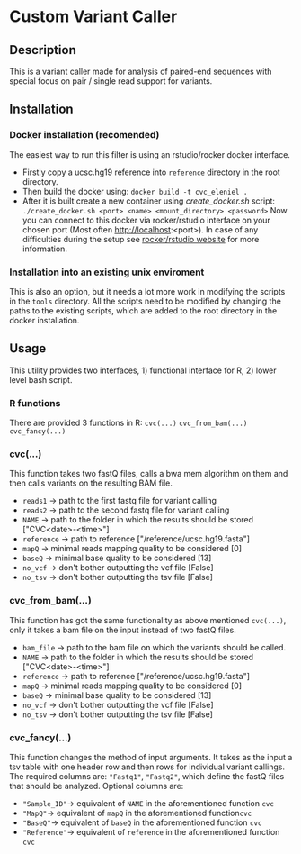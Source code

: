 # Custom Variant Caller

## Description

This is a variant caller made for analysis of paired-end sequences with special focus on pair / single read support for variants.

## Installation

### Docker installation (recomended)

The easiest way to run this filter is using an rstudio/rocker docker interface.

- Firstly copy a ucsc.hg19 reference into `reference` directory in the root directory.
- Then build the docker using: `docker build -t cvc_eleniel .`
- After it is built create a new container using _create\_docker.sh_ script: `./create_docker.sh <port> <name> <mount_directory> <password>`
Now you can connect to this docker via rocker/rstudio interface on your chosen port (Most often <http://localhost>:\<port>). In case of any difficulties during the setup see [rocker/rstudio website](https://hub.docker.com/r/rocker/rstudio) for more information.

### Installation into an existing unix enviroment

This is also an option, but it needs a lot more work in modifying the scripts in the `tools` directory. All the scripts need to be modified by changing the paths to the existing scripts, which are added to the root directory in the docker installation.

## Usage

This utility provides two interfaces, 1) functional interface for R, 2) lower level bash script.

### R functions

There are provided 3 functions in R: `cvc(...)` `cvc_from_bam(...)` `cvc_fancy(...)`

### cvc(...)

This function takes two fastQ files, calls a bwa mem algorithm on them and then calls variants on the resulting BAM file.

- `reads1` -> path  to  the first fastq file for  variant  calling
- `reads2` -> path  to the second fastq  file for variant calling
- `NAME` -> path  to the  folder  in  which  the results  should  be  stored ["CVC\<date>-\<time>"]
- `reference` -> path  to  reference ["/reference/ucsc.hg19.fasta"]
- `mapQ` -> minimal  reads  mapping  quality  to  be  considered [0]
- `baseQ` -> minimal  base  quality  to  be  considered [13]
- `no_vcf` -> don't bother outputting the vcf file [False]
- `no_tsv` -> don't  bother  outputting  the  tsv  file [False]

### cvc_from_bam(...)

This function has got the same functionality as above mentioned `cvc(...)`, only it takes a bam file on the input instead of two fastQ files.

- `bam_file` -> path to the bam file on which the variants should be called.
- `NAME` -> path  to the  folder  in  which  the results  should  be  stored ["CVC\<date>-\<time>"]
- `reference` -> path  to  reference ["/reference/ucsc.hg19.fasta"]
- `mapQ` -> minimal  reads  mapping  quality  to  be  considered [0]
- `baseQ` -> minimal  base  quality  to  be  considered [13]
- `no_vcf` -> don't bother outputting the vcf file [False]
- `no_tsv` -> don't  bother  outputting  the  tsv  file [False]

### cvc_fancy(...)

This function changes the method of input arguments. It takes as the input a tsv table with one header row and then rows for individual variant callings.
The required columns are: `"Fastq1"`, `"Fastq2"`, which define the fastQ files that should be analyzed.
Optional columns are:

- `"Sample_ID"`-> equivalent of `NAME` in the aforementioned function `cvc`
- `"MapQ"`-> equivalent of `mapQ` in the aforementioned function`cvc`
- `"BaseQ"`-> equivalent of `baseQ` in the aforementioned function `cvc`
- `"Reference"`-> equivalent of `reference` in the aforementioned function `cvc`

